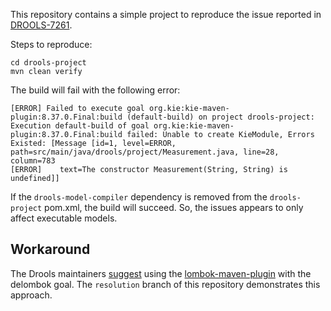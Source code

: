 This repository contains a simple project to reproduce the issue reported in [DROOLS-7261].

Steps to reproduce:

```shell
cd drools-project
mvn clean verify
```

The build will fail with the following error:

```
[ERROR] Failed to execute goal org.kie:kie-maven-plugin:8.37.0.Final:build (default-build) on project drools-project: Execution default-build of goal org.kie:kie-maven-plugin:8.37.0.Final:build failed: Unable to create KieModule, Errors Existed: [Message [id=1, level=ERROR, path=src/main/java/drools/project/Measurement.java, line=28, column=783
[ERROR]    text=The constructor Measurement(String, String) is undefined]]
```

If the `drools-model-compiler` dependency is removed from the `drools-project` pom.xml, the build will succeed. So, the
issues appears to only affect executable models.

## Workaround

The Drools maintainers [suggest](https://issues.redhat.com/browse/DROOLS-7261?focusedId=22168169#comment-22168169) using
the [lombok-maven-plugin] with the delombok goal. The `resolution` branch of this repository demonstrates this approach.

[DROOLS-7261]: https://issues.redhat.com/browse/DROOLS-7261
[lombok-maven-plugin]: http://anthonywhitford.com/lombok.maven/lombok-maven-plugin/usage.html
